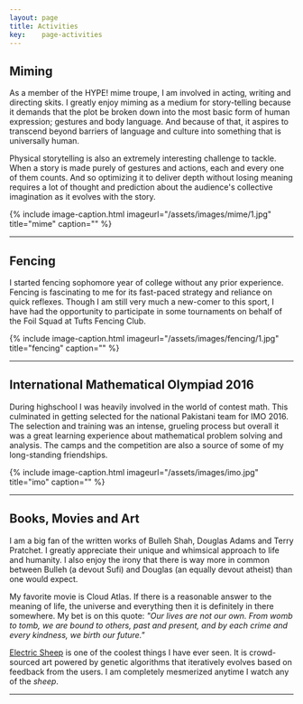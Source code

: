 ```yaml
---
layout: page
title: Activities
key:    page-activities
---
```

## Miming
As a member of the HYPE! mime troupe, I am involved in acting, writing and directing skits. I greatly enjoy miming as a medium for story-telling because it demands that the plot be broken down into the most basic form of human expression; gestures and body language. And because of that, it aspires to transcend beyond barriers of language and culture into something that is universally human. 

Physical storytelling is also an extremely interesting challenge to tackle. When a story is made purely of gestures and actions, each and every one of them counts. And so optimizing it to deliver depth without losing meaning requires a lot of thought and prediction about the audience's collective imagination as it evolves with the story.

{% include image-caption.html imageurl="/assets/images/mime/1.jpg" title="mime" caption="" %}

---

## Fencing

I started fencing sophomore year of college without any prior experience. Fencing is fascinating to me for its fast-paced strategy and reliance on quick reflexes. Though I am still very much a new-comer to this sport, I have had the opportunity to participate in some tournaments on behalf of the Foil Squad at Tufts Fencing Club.

{% include image-caption.html imageurl="/assets/images/fencing/1.jpg" title="fencing" caption="" %}

---

## International Mathematical Olympiad 2016

During highschool I was heavily involved in the world of contest math. This culminated in getting selected for the national Pakistani team for IMO 2016. The selection and training was an intense, grueling process but overall it was a great learning experience about mathematical problem solving and analysis. The camps and the competition are also a source of some of my long-standing friendships.

{% include image-caption.html imageurl="/assets/images/imo.jpg" title="imo" caption="" %}

----

## Books, Movies and Art
I am a big fan of the written works of Bulleh Shah, Douglas Adams and Terry Pratchet. I greatly appreciate their unique and whimsical approach to life and humanity. I also enjoy the irony that there is way more in common between Bulleh (a devout Sufi) and Douglas (an equally devout atheist) than one would expect.

My favorite movie is Cloud Atlas. If there is a reasonable answer to the meaning of life, the universe and everything then it is definitely in there somewhere. My bet is on this quote: *"Our lives are not our own. From womb to tomb, we are bound to others, past and present, and by each crime and every kindness, we birth our future."*

[Electric Sheep](https://electricsheep.org/) is one of the coolest things I have ever seen. It is crowd-sourced art powered by genetic algorithms that iteratively evolves based on feedback from the users. I am completely mesmerized anytime I watch any of the *sheep*.

---